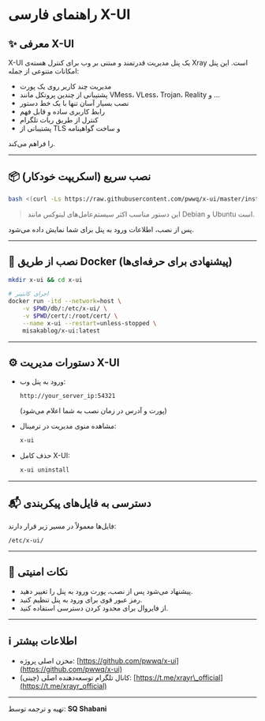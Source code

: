 #  راهنمای فارسی X-UI

## ✨ معرفی X-UI

X-UI یک پنل مدیریت قدرتمند و مبتنی بر وب برای کنترل هسته‌ی Xray است. این پنل امکانات متنوعی از جمله:

* مدیریت چند کاربر روی یک پورت
* پشتیبانی از چندین پروتکل مانند VMess، VLess، Trojan، Reality و ...
* نصب بسیار آسان تنها با یک خط دستور
* رابط کاربری ساده و قابل فهم
* کنترل از طریق ربات تلگرام
* پشتیبانی از TLS و ساخت گواهینامه

را فراهم می‌کند.

---

## 📦 نصب سریع (اسکریپت خودکار)

```bash
bash <(curl -Ls https://raw.githubusercontent.com/pwwq/x-ui/master/install.sh)
```

> این دستور مناسب اکثر سیستم‌عامل‌های لینوکس مانند Debian و Ubuntu است.

پس از نصب، اطلاعات ورود به پنل برای شما نمایش داده می‌شود.

---

## 🐳 نصب از طریق Docker (پیشنهادی برای حرفه‌ای‌ها)

```bash
mkdir x-ui && cd x-ui

# اجرای کانتینر
docker run -itd --network=host \
    -v $PWD/db/:/etc/x-ui/ \
    -v $PWD/cert/:/root/cert/ \
    --name x-ui --restart=unless-stopped \
    misakablog/x-ui:latest
```

---

## ⚙️ دستورات مدیریت X-UI

* ورود به پنل وب:

  ```
  http://your_server_ip:54321
  ```

  (پورت و آدرس در زمان نصب به شما اعلام می‌شود)

* مشاهده منوی مدیریت در ترمینال:

  ```bash
  x-ui
  ```

* حذف کامل X-UI:

  ```bash
  x-ui uninstall
  ```

---

## 📬 دسترسی به فایل‌های پیکربندی

فایل‌ها معمولاً در مسیر زیر قرار دارند:

```
/etc/x-ui/
```

---

## 🔐 نکات امنیتی

* پیشنهاد می‌شود پس از نصب، پورت ورود به پنل را تغییر دهید.
* رمز عبور قوی برای ورود به پنل تنظیم کنید.
* از فایروال برای محدود کردن دسترسی استفاده کنید.

---

## ℹ️ اطلاعات بیشتر

* مخزن اصلی پروژه: [https://github.com/pwwq/x-ui](https://github.com/pwwq/x-ui)
* کانال تلگرام توسعه‌دهنده اصلی (چینی): [https://t.me/xrayr\_official](https://t.me/xrayr_official)

---

تهیه و ترجمه توسط: **SQ Shabani**
